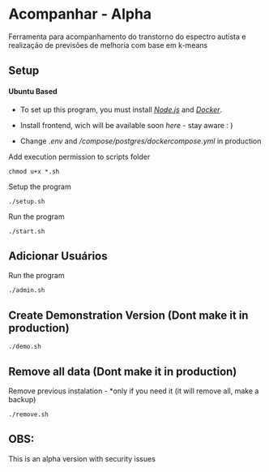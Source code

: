 # Acompanhar - Alpha

Ferramenta para acompanhamento do transtorno do espectro autista e realização de previsões de melhoria com base em k-means
## Setup 

#### Ubuntu Based

- To set up this program, you must install [_Node.js_](https://nodejs.org/) and [_Docker_](https://www.docker.com/).

- Install frontend, wich will be available soon _here_ - stay aware : )

- Change _.env_ and _/compose/postgres/dockercompose.yml_ in production

Add execution permission to scripts folder
```
chmod u+x *.sh
```

Setup the program
```
./setup.sh
```

Run the program
```
./start.sh
```

## Adicionar Usuários

Run the program
```
./admin.sh
```

<!-- #### Responsibles
- cadastram clientes e detém os dados
```
curl -X POST http://localhost:4000/responsible \
  -H "Content-Type: application/json" \
  -d '{
    "identifier": "leon1",
    "full_name": "Leon Oliveira Martins",
    "password": "senhaSegura123",
    "description": "Responsible for managing clients",
    "email": "leon1@email.com"
  }'

```
#### Professionals
- avaliam clientes
```
curl -X POST http://localhost:4000/professional \
  -H "Content-Type: application/json" \
  -d '{
    "identifier": "leon1",
    "full_name": "Leon Oliveira Martins",
    "password": "senhaSegura123",
    "description": "Hello, im using acompanhar(chito version)",
    "email": "leon1@email.com",
    "specialty": "Pediatra"
  }'

``` -->
## Create Demonstration Version (Dont make it in production)
```
./demo.sh
```
## Remove all data (Dont make it in production)
Remove previous instalation - *only if you need it (it will remove all, make a backup)
```
./remove.sh
```


## OBS:
This is an alpha version with security issues




